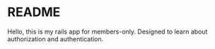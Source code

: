 # README

Hello, this is my rails app for members-only. Designed to learn about authorization and authentication.